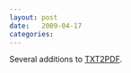 ```yaml
---
layout: post
date:   2009-04-17
categories:
---
```

Several additions to <a href="rexx/txt2pdf">TXT2PDF</a>.
